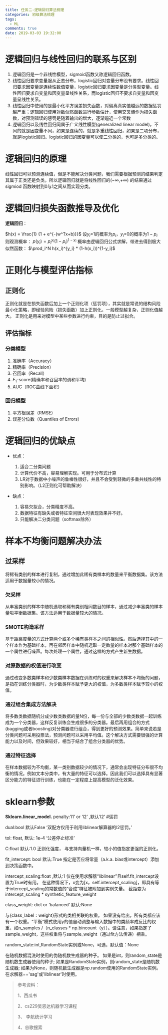 ```yaml
---
title: 任务二-逻辑回归算法梳理
categories: 初级算法梳理
tags:
  - ML
comments: true
date: 2019-03-03 19:32:00
---
```


# 逻辑回归与线性回归的联系与区别

<!--more-->

1. 逻辑回归是一个非线性模型，sigmoid函数又称逻辑回归函数。
1. 线性回归要求变量服从正态分布，logistic回归对变量分布没有要求。线性回归要求因变量是连续性数值变量，logistic回归要求因变量是分类型变量。线性回归要求自变量和因变量呈线性关系，而logistic回归不要求自变量和因变量呈线性关系。
1. 线性回归中使用的是最小化平方误差损失函数，对偏离真实值越远的数据惩罚越严重；逻辑回归使用对数似然函数进行参数估计，使用交叉熵作为损失函数，对预测错误的惩罚是随着输出的增大，逐渐逼近一个常数
1. 逻辑回归以及线性回归同属于广义线性模型(generalized linear model)，不同的就是因变量不同，如果是连续的，就是多重线性回归，如果是二项分布，就是logistic回归。logistic回归的因变量可以使二分类的，也可是多分类的。

# 逻辑回归的原理

线性回归可以预测连续值，但是不能解决分类问题，我们需要根据预测的结果判定其属于正类还是负类。所以逻辑回归就是将线性回归的(−∞,+∞) 的结果通过 sigmiod 函数映射到0与1之间从而实现分类。

# 逻辑回归损失函数推导及优化

**逻辑回归**：

$h(x)  = \frac{1} {1 + e^{-(w^Tx+b)}}$
设$y_i$=1的概率为$p_i$，$y_i$=0的概率为$1-p_i$
则观测概率：
$p(y_i) = p_i^{y_i}(1-p_i)^{1-y_i}$
概率由逻辑回归公式求解，带进去得到极大似然函数：
$\prod_i^N h(x_i)^{y_i} * (1-h(x_i))^{1-y_i}$

# 正则化与模型评估指标

## 正则化

正则化就是在损失函数后加上一个正则化项（惩罚项），其实就是常说的结构风险最小化策略，即经验风险（损失函数）加上正则化。一般模型越复杂，正则化值越大。
正则化是用来对模型中某些参数进行约束，目的是防止过拟合。

## 评估指标

### 分类模型

1. 准确率（Accuracy）
1. 精确率（Precision）
1. 召回率（Recall）
1. $F_1$-score(精确率和召回率的调和平均)
1. AUC（ROC曲线下面积）

### 回归模型

1. 平方根误差（RMSE）
1. 误差分位数（Quantiles of Errors）

# 逻辑回归的优缺点

* 优点：
  1. 适合二分类问题
  1. 计算代价不高，容易理解实现。可用于分布式计算
  1. LR对于数据中小噪声的鲁棒性很好，并且不会受到轻微的多重共线性的特别影响。（L2正则化可帮助解决）

* 缺点：
  1. 容易欠拟合，分类精度不高。
  1. 数据特征有缺失或者特征空间很大时表现效果并不好。
  1. 只能解决二分类问题（softmax除外）

# 样本不均衡问题解决办法

## 过采样

将稀有类别的样本进行复制，通过增加此稀有类样本的数量来平衡数据集。该方法适用于数据量较小的情况。

### 欠采样

从丰富类别的样本中随机选取和稀有类别相同数目的样本，通过减少丰富类的样本量啦平衡数据集。该方法适用于数据量较大的情况。

### SMOTE构造采样

基于距离度量的方式计算两个或多个稀有类样本之间的相似性。然后选择其中的一个样本作为基础样本，再在邻居样本中随机选取一定数量的样本对那个基础样本的一个属性进行噪声。每次处理一个属性，通过这样的方式产生新生数据。

### 对原数据的权值进行改变

通过改变多数类样本和少数类样本数据在训练时的权重来解决样本不均衡的问题，是指在训练分类器时，为少数类样本赋予更大的权值，为多数类样本赋予较小的权值。  

### 通过组合集成方法解决

将多数类数据随机分成少数类数据的量N份，每一份与全部的少数类数据一起训练成为一个分类器，这样反复训练会生成很多的分类器。最后再用组合的方式(bagging或者boosting)对分类器进行组合，得到更好的预测效果。简单来说若是分类问题可采用投票法，预测问题可以采用平均值。这个解决方式需要很强的计算能力以及时间，但效果较好，相当于结合了组合分类器的优势。

### 通过特征选择

在样本数据较为不均衡，某一类别数据较少的情况下，通常会出现特征分布很不均衡的情况。例如文本分类中，有大量的特征可以选择。因此我们可以选择具有显著区分能力的特征进行训练，也能在一定程度上提高模型的泛化效果。

# sklearn参数

**Sklearn.linear_model.**
penalty:’l1’ or ‘l2’ ,默认’l2’ #惩罚

dual:bool 默认False ‘双配方仅用于利用liblinear解算器的l2惩罚。’

tol: float, 默认: 1e-4 ‘公差停止标准’

C:float 默认:1.0 正则化强度， 与支持向量机一样，较小的值指定更强的正则化。

fit_intercept: bool 默认:True 指定是否应将常量（a.k.a. bias或intercept）添加到决策函数中。

intercept_scaling:float ,默认:1 仅在使用求解器“liblinear”且self.fit_intercept设置为True时有用。 在这种情况下，x变为[x，self.intercept_scaling]，即具有等于intercept_scaling的常数值的“合成”特征被附加到实例矢量。 截距变为intercept_scaling * synthetic_feature_weight

class_weight: dict or ‘balanced’ 默认:None

 与{class_label：weight}形式的类相关联的权重。 如果没有给出，所有类都应该有一个权重。“平衡”模式使用y的值自动调整与输入数据中的类频率成反比的权重，如n_samples /（n_classes * np.bincount（y））。请注意，如果指定了sample_weight，这些权重将与sample_weight（通过fit方法传递）相乘。

random_state:int,RandomState实例或None，可选，默认值：None

在随机数据混洗时使用的伪随机数生成器的种子。 如果是int，则random_state是随机数生成器使用的种子; 如果是RandomState实例，则random_state是随机数生成器; 如果为None，则随机数生成器是np.random使用的RandomState实例。 在求解器=='sag'或'liblinear'时使用。

> 参考资料：
>
> 1、西瓜书
>
> 2、cs229吴恩达机器学习课程
>
> 3、 李航统计学习
>
> 4、谷歌搜索